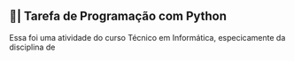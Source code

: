 ## 📄| Tarefa de Programação com Python
 
   Essa foi uma atividade do curso Técnico em Informática, especicamente da disciplina de
